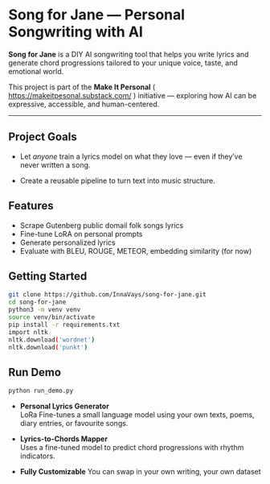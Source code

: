 # Song for Jane — Personal Songwriting with AI

**Song for Jane** is a DIY AI songwriting tool that helps you write lyrics and generate chord progressions tailored to your unique voice, taste, and emotional world.

This project is part of the **Make It Personal** ( https://makeitpesonal.substack.com/ ) initiative — exploring how AI can be expressive, accessible, and human-centered.

---

## Project Goals

- Let *anyone* train a lyrics model on what they love — even if they’ve never written a song.

- Create a reusable pipeline to turn text into music structure.


## Features
- Scrape Gutenberg public domail folk songs lyrics
- Fine-tune LoRA on personal prompts
- Generate personalized lyrics
- Evaluate with BLEU, ROUGE, METEOR, embedding similarity (for now)

## Getting Started
```bash
git clone https://github.com/InnaVays/song-for-jane.git
cd song-for-jane
python3 -m venv venv
source venv/bin/activate
pip install -r requirements.txt
import nltk
nltk.download('wordnet')
nltk.download('punkt')
```

## Run Demo
```bash
python run_demo.py
```

- **Personal Lyrics Generator**  
  LoRa Fine-tunes a small language model using your own texts, poems, diary entries, or favourite songs.

- **Lyrics-to-Chords Mapper**  
  Uses a fine-tuned model to predict chord progressions with rhythm indicators.

- **Fully Customizable** 
  You can swap in your own writing, your own dataset